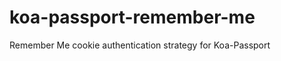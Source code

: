 koa-passport-remember-me
========================

Remember Me cookie authentication strategy for Koa-Passport
